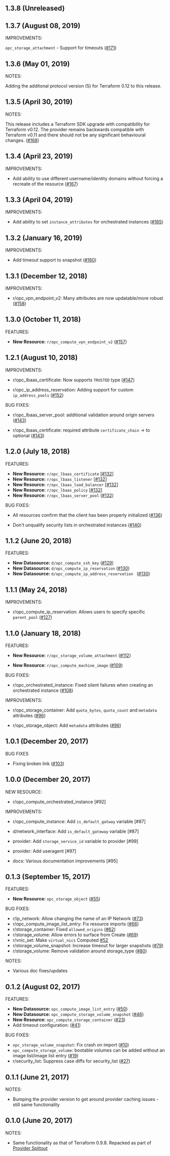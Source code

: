 ## 1.3.8 (Unreleased)
## 1.3.7 (August 08, 2019)

IMPROVEMENTS:

`opc_storage_attachment` - Support for timeouts ([#171](https://github.com/terraform-providers/terraform-provider-opc/issues/171))

## 1.3.6 (May 01, 2019)

NOTES:

Adding the additonal protocol version (5) for Terraform 0.12 to this release.

## 1.3.5 (April 30, 2019)

NOTES:

This release includes a Terraform SDK upgrade with compatibility for Terraform v0.12. The provider remains backwards compatible with Terraform v0.11 and there should not be any significant behavioural changes. ([#168](https://github.com/terraform-providers/terraform-provider-opc/issues/168))

## 1.3.4 (April 23, 2019)

IMPROVEMENTS:

* Add ability to use different username/identity domains without forcing a recreate of the resource ([#167](https://github.com/terraform-providers/terraform-provider-opc/issues/167))

## 1.3.3 (April 04, 2019)

IMPROVEMENTS:

* Add ability to set `instance_attributes` for orchestrated instances ([#165](https://github.com/terraform-providers/terraform-provider-opc/issues/165))

## 1.3.2 (January 16, 2019)

IMPROVEMENTS:

* Add timeout support to snapshot ([#160](https://github.com/terraform-providers/terraform-provider-opc/issues/160))

## 1.3.1 (December 12, 2018)

IMPROVEMENTS:

* r/opc_vpn_endpoint_v2: Many attributes are now updatable/more robust ([#158](https://github.com/terraform-providers/terraform-provider-opc/issues/158))

## 1.3.0 (October 11, 2018)

FEATURES:

* **New Resource:** `r/opc_compute_vpn_endpoint_v2` ([#157](https://github.com/terraform-providers/terraform-provider-opc/issues/157))

## 1.2.1 (August 10, 2018)

IMPROVEMENTS:

* r/opc_lbaas_certificate: Now supports `TRUSTED` type ([#147](https://github.com/terraform-providers/terraform-provider-opc/issues/147))

* r/opc_ip_address_reservation: Adding support for custom `ip_address_pools` ([#152](https://github.com/terraform-providers/terraform-provider-opc/issues/152))

BUG FIXES: 

* r/opc_lbaas_server_pool: additional validation around origin servers ([#143](https://github.com/terraform-providers/terraform-provider-opc/issues/143))

* r/opc_lbaas_certificate: required attribute `certificate_chain` -> to optional ([#143](https://github.com/terraform-providers/terraform-provider-opc/issues/143))

## 1.2.0 (July 18, 2018)

FEATURES:

* **New Resource:** `r/opc_lbaas_certificate` [[#132](https://github.com/terraform-providers/terraform-provider-opc/issues/132)]    
* **New Resource:** `r/opc_lbaas_listener` [[#132](https://github.com/terraform-providers/terraform-provider-opc/issues/132)]          
* **New Resource:** `r/opc_lbaas_load_balancer` [[#132](https://github.com/terraform-providers/terraform-provider-opc/issues/132)]            
* **New Resource:** `r/opc_lbaas_policy` [[#132](https://github.com/terraform-providers/terraform-provider-opc/issues/132)]                 
* **New Resource:** `r/opc_lbaas_server_pool` ([#132](https://github.com/terraform-providers/terraform-provider-opc/issues/132))

BUG FIXES: 

* All resources confirm that the client has been properly initialized ([#136](https://github.com/terraform-providers/terraform-provider-opc/issues/136))

* Don't unqualify security lists in orchestrated instances ([#140](https://github.com/terraform-providers/terraform-provider-opc/issues/140))

## 1.1.2 (June 20, 2018)

FEATURES:

* **New Datasource:** `d/opc_compute_ssh_key` ([#129](https://github.com/terraform-providers/terraform-provider-opc/issues/129))
* **New Datasource:** `d/opc_compute_ip_reservation` ([#130](https://github.com/terraform-providers/terraform-provider-opc/issues/130))
* **New Datasource:** `d/opc_compute_ip_address_reservation ` ([#130](https://github.com/terraform-providers/terraform-provider-opc/issues/130))

## 1.1.1 (May 24, 2018)

IMPROVEMENTS:

* r/opc_compute_ip_reservation: Allows users to specify specific `parent_pool` ([#127](https://github.com/terraform-providers/terraform-provider-opc/issues/127))

## 1.1.0 (January 18, 2018)

FEATURES: 

* **New Resource:** `r/opc_storage_volume_attachment` ([#112](https://github.com/terraform-providers/terraform-provider-opc/issues/112))

* **New Resource:** `r/opc_compute_machine_image` ([#109](https://github.com/terraform-providers/terraform-provider-opc/issues/109))

BUG FIXES:

* r/opc_orchestrated_instance: Fixed silent failures when creating an orchestrated instance ([#108](https://github.com/terraform-providers/terraform-provider-opc/issues/108))

IMPROVEMENTS:

* r/opc_storage_container: Add `quota_bytes`, `quota_count` and `metadata` attributes ([#96](https://github.com/terraform-providers/terraform-provider-opc/issues/96))

* r/opc_storage_object: Add `metadata` attributes ([#96](https://github.com/terraform-providers/terraform-provider-opc/issues/96))

## 1.0.1 (December 20, 2017)

BUG FIXES

* Fixing broken link ([#103](https://github.com/terraform-providers/terraform-provider-opc/issues/103))

## 1.0.0 (December 20, 2017)

NEW RESOURCE:

* r/opc_compute_orchestrated_instance [#92]

IMPROVEMENTS:

* r/opc_compute_instance: Add `is_default_gatway` variable [#87]

* d/network_interface: Add `is_default_gateway` variable [#87]

* provider: Add `storage_service_id` variable to provider [#99]

* provider: Add useragent [#97]

* docs: Various documentation improvements [#95]

## 0.1.3 (September 15, 2017)

FEATURES:

* **New Resource:** `opc_storage_object` ([#55](https://github.com/terraform-providers/terraform-provider-opc/issues/55))

BUG FIXES:

* r/ip_network: Allow changing the name of an IP Network ([#73](https://github.com/terraform-providers/terraform-provider-opc/issues/73))
* r/opc_compute_image_list_entry: Fix resource imports ([#66](https://github.com/terraform-providers/terraform-provider-opc/issues/66))
* r/storage_container: Fixed `allowed_origins` ([#62](https://github.com/terraform-providers/terraform-provider-opc/issues/62))
* r/storage_volume: Allow errors to surface from Create ([#69](https://github.com/terraform-providers/terraform-provider-opc/issues/69))
* r/vnic_set: Make `virtual_nics` Computed [#52](https://github.com/terraform-providers/terraform-provider-opc/issues/52)
* r/storage_volume_snapshot: Increase timeout for larger snapshots ([#79](https://github.com/terraform-providers/terraform-provider-opc/issues/79))
* r/storage_volume: Remove validation around storage_type ([#80](https://github.com/terraform-providers/terraform-provider-opc/issues/80))

NOTES:

* Various doc fixes/updates

## 0.1.2 (August 02, 2017)

FEATURES:

 * **New Datasource:** `opc_compute_image_list_entry` ([#50](https://github.com/terraform-providers/terraform-provider-opc/issues/50))
 * **New Datasource:** `opc_compute_storage_volume_snapshot` ([#46](https://github.com/terraform-providers/terraform-provider-opc/issues/46))
 * **New Resource:** `opc_compute_storage_container` ([#23](https://github.com/terraform-providers/terraform-provider-opc/issues/23))
 * Add timeout configuration: ([#41](https://github.com/terraform-providers/terraform-provider-opc/issues/41))

BUG FIXES:
 * `opc_storage_volume_snapshot`: Fix crash on import ([#10](https://github.com/terraform-providers/terraform-provider-opc/issues/10))
 * `opc_compute_storage_volume`: bootable volumes can be added without an image list/image list entry ([#19](https://github.com/terraform-providers/terraform-provider-opc/issues/19))
 * r/security_list: Suppress case diffs for security_list ([#27](https://github.com/terraform-providers/terraform-provider-opc/issues/27))

## 0.1.1 (June 21, 2017)

NOTES:

* Bumping the provider version to get around provider caching issues - still same functionality

## 0.1.0 (June 20, 2017)

NOTES:

* Same functionality as that of Terraform 0.9.8. Repacked as part of [Provider Splitout](https://www.hashicorp.com/blog/upcoming-provider-changes-in-terraform-0-10/)
